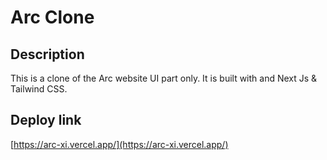 # Arc Clone 

## Description
This is a clone of the Arc website UI part only.
It is built with and Next Js & Tailwind CSS.

## Deploy link
[https://arc-xi.vercel.app/](https://arc-xi.vercel.app/)


